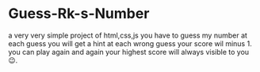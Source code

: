 # Guess-Rk-s-Number
a very very simple project of html,css,js 
you have to guess my number at each guess you will get a hint 
at each wrong guess your score wil minus 1.
you can play again and again your highest score will always visible to you😉.
